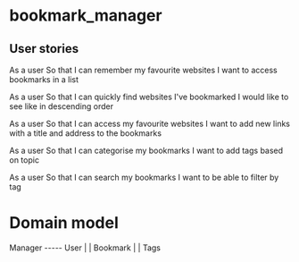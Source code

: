 # bookmark_manager

## User stories
As a user
So that I can remember my favourite websites
I want to access bookmarks in a list

As a user
So that I can quickly find websites I've bookmarked
I would like to see like in descending order

As a user
So that I can access my favourite websites
I want to add new links with a title and address to the bookmarks

As a user
So that I can categorise my bookmarks
I want to add tags based on topic

As a user
So that I can search my bookmarks
I want to be able to filter by tag

# Domain model

 Manager ----- User
   |
   |
Bookmark
   |
   |
 Tags
